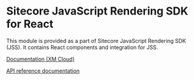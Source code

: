 # Sitecore JavaScript Rendering SDK for React

This module is provided as a part of Sitecore JavaScript Rendering SDK (JSS). It contains React components and integration for JSS.

<!---
@TODO: use new name when decided
-->
[Documentation (XM Cloud)](https://doc.sitecore.com/xmc/en/developers/xm-cloud/sitecore-javascript-rendering-sdk--jss--for-next-js.html)

[API reference documentation](/ref-docs/sitecore-jss-react/)
